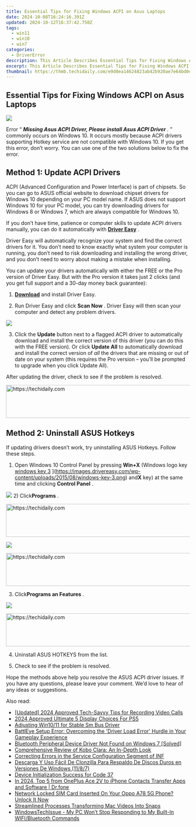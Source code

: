 ```yaml
---
title: Essential Tips for Fixing Windows ACPI on Asus Laptops
date: 2024-10-08T16:24:16.391Z
updated: 2024-10-12T16:37:42.750Z
tags:
  - win11
  - win10
  - win7
categories:
  - DriverError
description: This Article Describes Essential Tips for Fixing Windows ACPI on Asus Laptops
excerpt: This Article Describes Essential Tips for Fixing Windows ACPI on Asus Laptops
thumbnail: https://thmb.techidaily.com/e9d8ea14624823ab42b920ae7e64bd0cdd0f223f034665de677791f435688b98.jpg
---
```


## Essential Tips for Fixing Windows ACPI on Asus Laptops

![](https://images.drivereasy.com/wp-content/uploads/2016/05/img_57357e4fb7a0b.png)

 Error “ _**Missing Asus ACPI Driver, Please install Asus ACPI Driver** ._ ” commonly occurs on Windows 10\. It occurs mostly because ACPI drivers supporting Hotkey service are not compatible with Windows 10\. If you get this error, don’t worry. You can use one of the two solutions below to fix the error.

## **Method 1: Update ACPI Drivers**

 ACPI (Advanced Configuration and Power Interface) is part of chipsets. So you can go to ASUS official website to download chipset drivers for Windows 10 depending on your PC model name. If ASUS does not support Windows 10 for your PC model, you can try downloading drivers for Windows 8 or Windows 7, which are always compatible for Windows 10\.

 If you don’t have time, patience or computer skills to update ACPI drivers manually, you can do it automatically with **[Driver Easy](https://tools.techidaily.com/drivereasy/download/)**  .

 Driver Easy will automatically recognize your system and find the correct drivers for it. You don’t need to know exactly what system your computer is running, you don’t need to risk downloading and installing the wrong driver, and you don’t need to worry about making a mistake when installing.

 You can update your drivers automatically with either the FREE or the Pro version of Driver Easy. But with the Pro version it takes just 2 clicks (and you get full support and a 30-day money back guarantee):

 1) **[Download](https://tools.techidaily.com/drivereasy/download/)**   and install Driver Easy.

 2) Run Driver Easy and click **Scan Now** . Driver Easy will then scan your computer and detect any problem drivers.

![](https://images.drivereasy.com/wp-content/uploads/2023/03/Driver-Easy-download-needed-1200x900.jpg)

 3) Click the **Update** button next to a flagged ACPI driver to automatically download and install the correct version of this driver (you can do this with the FREE version). Or click **Update All**  to automatically download and install the correct version of _all_   the drivers that are missing or out of date on your system (this requires the Pro version – you’ll be prompted to upgrade when you click Update All).

After updating the driver, check to see if the problem is resolved.

<!-- affiliate ads begin -->
<a href="https://imp.i110150.net/c/5597632/798161/11305" target="_top" id="798161">
  <img src="//a.impactradius-go.com/display-ad/11305-798161" border="0" alt="https://techidaily.com" width="728" height="90"/>
</a>
<img height="0" width="0" src="https://imp.i110150.net/i/5597632/798161/11305" style="position:absolute;visibility:hidden;" border="0" />
<!-- affiliate ads end -->

## **Method 2: Uninstall ASUS Hotkeys**

 If updating drivers doesn’t work, try uninstalling ASUS Hotkeys. Follow these steps.  

 1) Open Windows 10 Control Panel by pressing **Win+X** (Windows logo key [windows key 3](https://images.drivereasy.com/wp-content/uploads/2015/08/windows-key-3.png) ](https://images.drivereasy.com/wp-content/uploads/2015/08/windows-key-3.png) and**X** key) at the same time and clicking **Control Panel** .

![](https://images.drivereasy.com/wp-content/uploads/2018/02/img_5a7aae54a46ec.png) [](https://images.drivereasy.com/wp-content/uploads/2015/08/18.png)
 2) Click**Programs** .

<!-- affiliate ads begin -->
<a href="https://unicoeye.pxf.io/c/5597632/2134236/18498" target="_top" id="2134236">
  <img src="//a.impactradius-go.com/display-ad/18498-2134236" border="0" alt="https://techidaily.com" width="728" height="90"/>
</a>
<img height="0" width="0" src="https://unicoeye.pxf.io/i/5597632/2134236/18498" style="position:absolute;visibility:hidden;" border="0" />
<!-- affiliate ads end -->

![](https://images.drivereasy.com/wp-content/uploads/2018/02/img_5a7aae706a8e7.jpg)

<!-- affiliate ads begin -->
<a href="https://unicoeye.pxf.io/c/5597632/2134227/18498" target="_top" id="2134227">
  <img src="//a.impactradius-go.com/display-ad/18498-2134227" border="0" alt="https://techidaily.com" width="728" height="90"/>
</a>
<img height="0" width="0" src="https://unicoeye.pxf.io/i/5597632/2134227/18498" style="position:absolute;visibility:hidden;" border="0" />
<!-- affiliate ads end -->

 3) Click**Programs an Features** .

![](https://images.drivereasy.com/wp-content/uploads/2018/02/img_5a7aaef12b8d9.jpg)

<!-- affiliate ads begin -->
<a href="https://aligracehair.sjv.io/c/5597632/2087267/19272" target="_top" id="2087267">
  <img src="//a.impactradius-go.com/display-ad/19272-2087267" border="0" alt="https://techidaily.com" width="728" height="90"/>
</a>
<img height="0" width="0" src="https://aligracehair.sjv.io/i/5597632/2087267/19272" style="position:absolute;visibility:hidden;" border="0" />
<!-- affiliate ads end -->

4) Uninstall ASUS HOTKEYS from the list.

5) Check to see if the problem is resolved.

 Hope the methods above help you resolve the ASUS ACPI driver issues. If you have any questions, please leave your comment. We’d love to hear of any ideas or suggestions.

<ins class="adsbygoogle"
     style="display:block"
     data-ad-format="autorelaxed"
     data-ad-client="ca-pub-7571918770474297"
     data-ad-slot="1223367746"></ins>

<ins class="adsbygoogle"
     style="display:block"
     data-ad-client="ca-pub-7571918770474297"
     data-ad-slot="8358498916"
     data-ad-format="auto"
     data-full-width-responsive="true"></ins>

<span class="atpl-alsoreadstyle">Also read:</span>
<div><ul>
<li><a href="https://remote-screen-capture.techidaily.com/updated-2024-approved-tech-savvy-tips-for-recording-video-calls/"><u>[Updated] 2024 Approved Tech-Savvy Tips for Recording Video Calls</u></a></li>
<li><a href="https://some-guidance.techidaily.com/2024-approved-ultimate-5-display-choices-for-ps5/"><u>2024 Approved Ultimate 5 Display Choices For PS5</u></a></li>
<li><a href="https://driver-error.techidaily.com/adjusting-win1011-for-stable-sm-bus-driver/"><u>Adjusting Win10/11 for Stable Sm Bus Driver</u></a></li>
<li><a href="https://driver-error.techidaily.com/battleye-setup-error-overcoming-the-driver-load-error-hurdle-in-your-gameplay-experience/"><u>BattlEye Setup Error: Overcoming the 'Driver Load Error' Hurdle in Your Gameplay Experience</u></a></li>
<li><a href="https://driver-error.techidaily.com/bluetooth-peripheral-device-driver-not-found-on-windows-7-solved/"><u>Bluetooth Peripheral Device Driver Not Found on Windows 7 [Solved]</u></a></li>
<li><a href="https://buynow-info.techidaily.com/comprehensive-review-of-kobo-clara-an-in-depth-look/"><u>Comprehensive Review of Kobo Clara: An In-Depth Look</u></a></li>
<li><a href="https://driver-error.techidaily.com/correcting-errors-in-the-service-configuration-segment-of-inf/"><u>Correcting Errors in the Service Configuration Segment of INF</u></a></li>
<li><a href="https://discover-extraordinary.techidaily.com/descarga-y-uso-facil-de-clonzilla-para-respaldo-de-discos-duros-en-versiones-de-windows-1187/"><u>Descarga Y Uso Fácil De Clonzilla Para Respaldo De Discos Duros en Versiones De Windows (11/8/7)</u></a></li>
<li><a href="https://driver-error.techidaily.com/device-initialization-success-for-code-37/"><u>Device Initialization Success for Code 37</u></a></li>
<li><a href="https://android-transfer.techidaily.com/in-2024-top-5-from-oneplus-ace-2v-to-iphone-contacts-transfer-apps-and-software-drfone-by-drfone-transfer-from-android-transfer-from-android/"><u>In 2024, Top 5 from OnePlus Ace 2V to iPhone Contacts Transfer Apps and Software | Dr.fone</u></a></li>
<li><a href="https://sim-unlock.techidaily.com/network-locked-sim-card-inserted-on-your-oppo-a78-5g-phone-unlock-it-now-by-drfone-android/"><u>Network Locked SIM Card Inserted On Your Oppo A78 5G Phone? Unlock It Now</u></a></li>
<li><a href="https://tiktok-videos.techidaily.com/streamlined-processes-transforming-mac-videos-into-snaps/"><u>Streamlined Processes Transforming Mac Videos Into Snaps</u></a></li>
<li><a href="https://driver-error.techidaily.com/1721096890246-windowstechissue-my-pc-wont-stop-responding-to-my-built-in-wifibluetooth-commands/"><u>WindowsTechIssue - My PC Won’t Stop Responding to My Built-In WIFI/Bluetooth Commands</u></a></li>
</ul></div>

